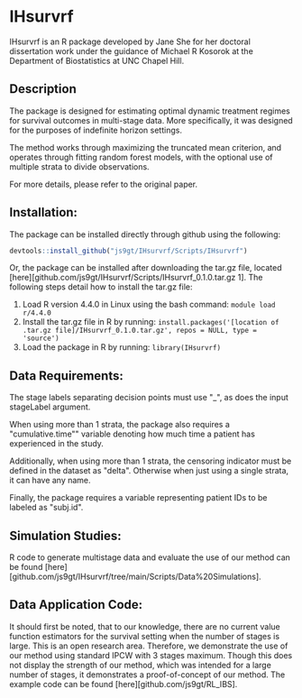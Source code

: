 # IHsurvrf

IHsurvrf is an R package developed by Jane She for her doctoral dissertation work under the guidance of Michael R Kosorok at the Department of Biostatistics at UNC Chapel Hill.

## Description

The package is designed for estimating optimal dynamic treatment regimes for survival outcomes in multi-stage data. More specifically, it was designed for the purposes of indefinite horizon settings.

The method works through maximizing the truncated mean criterion, and operates through fitting random forest models, with the optional use of multiple strata to divide observations.

For more details, please refer to the original paper.

## Installation:

The package can be installed directly through github using the following:

``` r
devtools::install_github("js9gt/IHsurvrf/Scripts/IHsurvrf")
```

Or, the package can be installed after downloading the tar.gz file, located [here][github.com/js9gt/IHsurvrf/Scripts/IHsurvrf_0.1.0.tar.gz 1]. The following steps detail how to install the tar.gz file:

1.  Load R version 4.4.0 in Linux using the bash command: `module load r/4.4.0`
2.  Install the tar.gz file in R by running: `install.packages('[location of .tar.gz file]/IHsurvrf_0.1.0.tar.gz', repos = NULL, type = 'source')`
3.  Load the package in R by running: `library(IHsurvrf)`

## Data Requirements:

The stage labels separating decision points must use "\_", as does the input stageLabel argument.

When using more than 1 strata, the package also requires a "cumulative.time"" variable denoting how much time a patient has experienced in the study.

Additionally, when using more than 1 strata, the censoring indicator must be defined in the dataset as "delta". Otherwise when just using a single strata, it can have any name.

Finally, the package requires a variable representing patient IDs to be labeled as "subj.id".

## Simulation Studies:

R code to generate multistage data and evaluate the use of our method can be found [here][github.com/js9gt/IHsurvrf/tree/main/Scripts/Data%20Simulations].

## Data Application Code:

It should first be noted, that to our knowledge, there are no current value function estimators for the survival setting when the number of stages is large. This is an open research area. Therefore, we demonstrate the use of our method using standard IPCW with 3 stages maximum. Though this does not display the strength of our method, which was intended for a large number of stages, it demonstrates a proof-of-concept of our method. The example code can be found [here][github.com/js9gt/RL_IBS].
